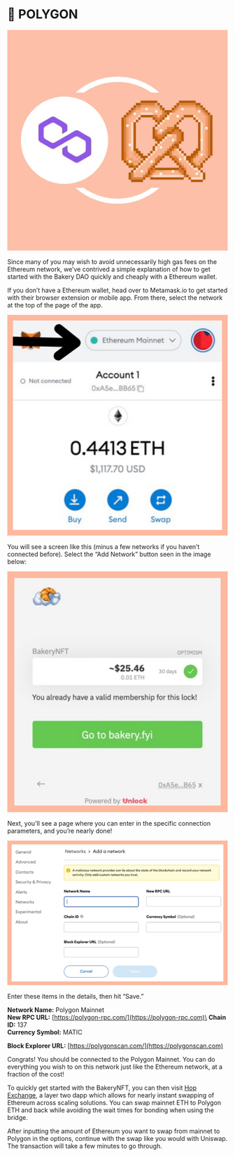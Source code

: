 # 🔗 POLYGON

![Polygon Pastry](../../.gitbook/assets/39C014A3-2506-4BC4-B8E9-8B84DBD88561.png)

Since many of you may wish to avoid unnecessarily high gas fees on the Ethereum network, we’ve contrived a simple explanation of how to get started with the Bakery DAO quickly and cheaply with a Ethereum wallet.

If you don’t have a Ethereum wallet, head over to Metamask.io to get started with their browser extension or mobile app. From there, select the network at the top of the page of the app.

![Metamask Networks](<../../.gitbook/assets/image (15) (1) (1).png>)

You will see a screen like this (minus a few networks if you haven’t connected before). Select the “Add Network” button seen in the image below:

![Metamask Add Network Page](<../../.gitbook/assets/image (5) (1).png>)

Next, you'll see a page where you can enter in the specific connection parameters, and you’re nearly done!

![Configure Network Page](<../../.gitbook/assets/image (11) (1).png>)

Enter these items in the details, then hit “Save.”

**Network Name:** Polygon Mainnet\
**New RPC URL:** [https://polygon-rpc.com/](https://polygon-rpc.com)\
**Chain ID:** 137\
**Currency Symbol:** MATIC

**Block Explorer URL:** [ ](https://polygonscan.com)[https://polygonscan.com/](https://polygonscan.com)

Congrats! You should be connected to the Polygon Mainnet. You can do everything you wish to on this network just like the Ethereum network, at a fraction of the cost!

To quickly get started with the BakeryNFT, you can then visit [Hop Exchange](https://hop.exchange), a layer two dapp which allows for nearly instant swapping of Ethereum across scaling solutions. You can swap mainnet ETH to Polygon ETH and back while avoiding the wait times for bonding when using the bridge.

After inputting the amount of Ethereum you want to swap from mainnet to Polygon in the options, continue with the swap like you would with Uniswap. The transaction will take a few minutes to go through.
